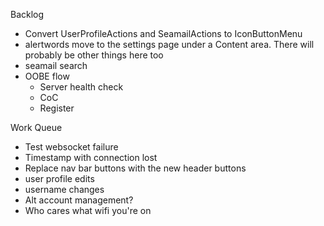 Backlog
* Convert UserProfileActions and SeamailActions to IconButtonMenu
* alertwords move to the settings page under a Content area. There will probably be other things here too
* seamail search
* OOBE flow
  * Server health check
  * CoC
  * Register

Work Queue
* Test websocket failure
* Timestamp with connection lost
* Replace nav bar buttons with the new header buttons
* user profile edits
* username changes
* Alt account management?
* Who cares what wifi you're on
